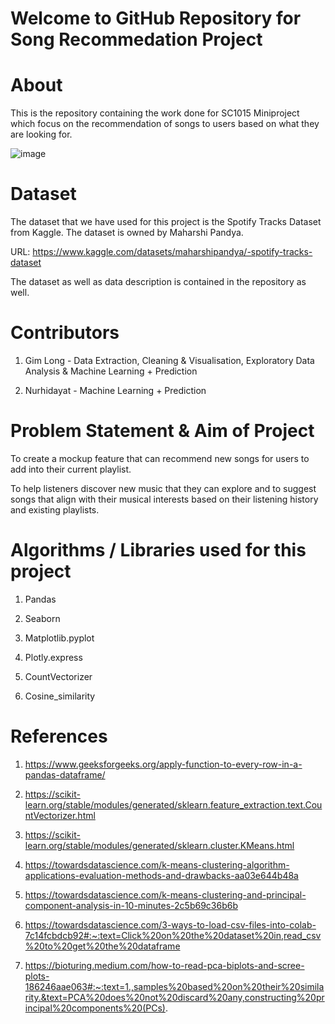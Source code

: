 # Welcome to GitHub Repository for Song Recommedation Project

# About

This is the repository containing the work done for SC1015 Miniproject which focus on the recommendation of songs to users based on what they are looking for.

![image](https://user-images.githubusercontent.com/129975594/232229889-c995f7c2-9578-46f5-98e6-6efec064454e.png)

# Dataset

The dataset that we have used for this project is the Spotify Tracks Dataset from Kaggle. The dataset is owned by Maharshi Pandya. 

URL: https://www.kaggle.com/datasets/maharshipandya/-spotify-tracks-dataset

The dataset as well as data description is contained in the repository as well.

# Contributors

1. Gim Long - Data Extraction, Cleaning & Visualisation, Exploratory Data Analysis & Machine Learning + Prediction

2. Nurhidayat - Machine Learning + Prediction

# Problem Statement & Aim of Project

To create a mockup feature that can recommend new songs for users to add into their current playlist. 

To help listeners discover new music that they can explore and to suggest songs that align with their musical interests based on their listening history and existing playlists.

# Algorithms / Libraries used for this project

1. Pandas

2. Seaborn

3. Matplotlib.pyplot

4. Plotly.express

5. CountVectorizer

6. Cosine_similarity

# References

1. https://www.geeksforgeeks.org/apply-function-to-every-row-in-a-pandas-dataframe/

2. https://scikit-learn.org/stable/modules/generated/sklearn.feature_extraction.text.CountVectorizer.html

3. https://scikit-learn.org/stable/modules/generated/sklearn.cluster.KMeans.html

4. https://towardsdatascience.com/k-means-clustering-algorithm-applications-evaluation-methods-and-drawbacks-aa03e644b48a

5. https://towardsdatascience.com/k-means-clustering-and-principal-component-analysis-in-10-minutes-2c5b69c36b6b

6. https://towardsdatascience.com/3-ways-to-load-csv-files-into-colab-7c14fcbdcb92#:~:text=Click%20on%20the%20dataset%20in,read_csv%20to%20get%20the%20dataframe

7. https://bioturing.medium.com/how-to-read-pca-biplots-and-scree-plots-186246aae063#:~:text=1.,samples%20based%20on%20their%20similarity.&text=PCA%20does%20not%20discard%20any,constructing%20principal%20components%20(PCs).
